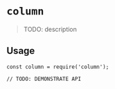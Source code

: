 # `column`

> TODO: description

## Usage

```
const column = require('column');

// TODO: DEMONSTRATE API
```
